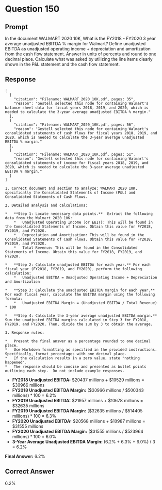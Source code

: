 # Question 150

## Prompt

In the document WALMART 2020 10K, What is the FY2018 - FY2020 3 year average unadjusted EBITDA % margin for Walmart? Define unadjusted EBITDA as unadjusted operating income + depreciation and amortization from the cash flow statement. Answer in units of percents and round to one decimal place. Calculate what was asked by utilizing the line items clearly shown in the P&L statement and the cash flow statement.

## Response

```results
[
  {
    "citation": "Filename: WALMART_2020_10K.pdf, pages: 35",
    "reason": "Gestell selected this node for containing Walmart's balance sheet data for fiscal years 2018, 2019, and 2020, which is needed to calculate the 3-year average unadjusted EBITDA % margin."
  },
  {
    "citation": "Filename: WALMART_2020_10K.pdf, pages: 56",
    "reason": "Gestell selected this node for containing Walmart's consolidated statements of cash flows for fiscal years 2018, 2019, and 2020, which is needed to calculate the 3-year average unadjusted EBITDA % margin."
  },
  {
    "citation": "Filename: WALMART_2020_10K.pdf, pages: 51",
    "reason": "Gestell selected this node for containing Walmart's consolidated statements of income for fiscal years 2018, 2019, and 2020, which is needed to calculate the 3-year average unadjusted EBITDA % margin."
  }
]
```

```cot
1. Correct document and section to analyze: WALMART 2020 10K, specifically the Consolidated Statements of Income (P&L) and Consolidated Statements of Cash Flows.

2. Detailed analysis and calculations:

*   **Step 1: Locate necessary data points.**  Extract the following data from the Walmart 2020 10K:
    *   Unadjusted Operating Income (or EBIT): This will be found in the Consolidated Statements of Income. Obtain this value for FY2018, FY2019, and FY2020.
    *   Depreciation and Amortization: This will be found in the Consolidated Statements of Cash Flows. Obtain this value for FY2018, FY2019, and FY2020.
    *   Total Revenue: This will be found in the Consolidated Statements of Income. Obtain this value for FY2018, FY2019, and FY2020.

*   **Step 2: Calculate unadjusted EBITDA for each year.** For each fiscal year (FY2018, FY2019, and FY2020), perform the following calculation:
    *   Unadjusted EBITDA = Unadjusted Operating Income + Depreciation and Amortization

*   **Step 3: Calculate the unadjusted EBITDA margin for each year.** For each fiscal year, calculate the EBITDA margin using the following formula:
    *   Unadjusted EBITDA Margin = (Unadjusted EBITDA / Total Revenue) * 100

*   **Step 4: Calculate the 3-year average unadjusted EBITDA margin.** Sum the unadjusted EBITDA margins calculated in Step 3 for FY2018, FY2019, and FY2020. Then, divide the sum by 3 to obtain the average.

3. Response rules:

*   Present the final answer as a percentage rounded to one decimal place.
*   Use Markdown formatting as specified in the provided instructions.  Specifically, format percentages with one decimal place.
*   If the calculation results in a zero value, state "nothing happened".
*   The response should be concise and presented as bullet points outlining each step.  Do not include example responses.

```

- **FY2018 Unadjusted EBITDA:** $20437 millions + $10529 millions = $30966 millions
- **FY2018 Unadjusted EBITDA Margin:** ($30966 millions / $500343 millions) \* 100 = 6.2%
- **FY2019 Unadjusted EBITDA:** $21957 millions + $10678 millions = $32635 millions
- **FY2019 Unadjusted EBITDA Margin:** ($32635 millions / $514405 millions) \* 100 = 6.3%
- **FY2020 Unadjusted EBITDA:** $20568 millions + $10987 millions = $31555 millions
- **FY2020 Unadjusted EBITDA Margin:** ($31555 millions / $523964 millions) \* 100 = 6.0%
- **3-Year Average Unadjusted EBITDA Margin:** (6.2% + 6.3% + 6.0%) / 3 = 6.2%

**Final Answer:** 6.2%

## Correct Answer

6.2%
